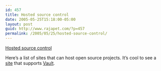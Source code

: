 ```yaml
---
id: 457
title: Hosted source control
date: 2005-05-25T15:18:00-05:00
layout: post
guid: http://www.rajapet.com/?p=457
permalink: /2005/05/25/hosted-source-control/
---
```

[Hosted source control](http://weblogs.asp.net/fmarguerie/archive/2005/04/27/404793.aspx)

Here&#8217;s a list of sites that can host open source projects. It&#8217;s cool to see a [site](http://wdevs.com/) that supports [Vault](http://www.sourcegear.com/vault/index.html).